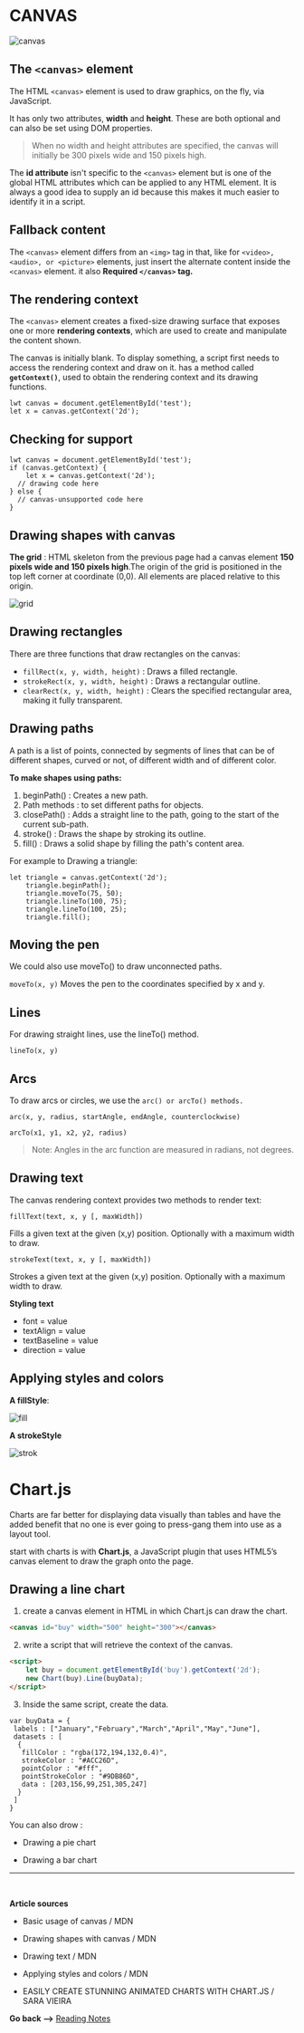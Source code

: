 # CANVAS

![canvas](./img/canvas.jpg)

## The `<canvas>` element

The HTML `<canvas>` element is used to draw graphics, on the fly, via JavaScript.

It has only two attributes, **width** and **height**. These are both optional and can also be set using DOM properties.

 > When no width and height attributes are specified, the canvas will initially be 300 pixels wide and 150 pixels high.

The **id attribute** isn't specific to the `<canvas>` element but is one of the global HTML attributes which can be applied to any HTML element. It is always a good idea to supply an id because this makes it much easier to identify it in a script.

## Fallback content

The `<canvas>` element differs from an `<img>` tag in that, like for `<video>, <audio>, or <picture>` elements,  just insert the alternate content inside the `<canvas>` element. it also **Required `</canvas>` tag.**

## The rendering context

The `<canvas>` element creates a fixed-size drawing surface that exposes one or more **rendering contexts**, which are used to create and manipulate the content shown.

The canvas is initially blank. To display something, a script first needs to access the rendering context and draw on it. has a method called **`getContext()`**, used to obtain the rendering context and its drawing functions.

``` JS
lwt canvas = document.getElementById('test');
let x = canvas.getContext('2d');
```

## Checking for support

``` JS
lwt canvas = document.getElementById('test');
if (canvas.getContext) {
    let x = canvas.getContext('2d');
  // drawing code here
} else {
  // canvas-unsupported code here
}
```

## Drawing shapes with canvas

**The grid** :
 HTML skeleton from the previous page had a canvas element **150 pixels wide and 150 pixels high**.The origin of the grid is positioned in the top left corner at coordinate (0,0). All elements are placed relative to this origin.

 ![grid](./img/canvasGrid.png)

## Drawing rectangles

 There are three functions that draw rectangles on the canvas:

* `fillRect(x, y, width, height)` : Draws a filled rectangle.
* `strokeRect(x, y, width, height)` : Draws a rectangular outline.
* `clearRect(x, y, width, height)` : Clears the specified rectangular area, making it fully transparent.

## Drawing paths

A path is a list of points, connected by segments of lines that can be of different shapes, curved or not, of different width and of different color.

**To make shapes using paths:**

1. beginPath() : Creates a new path.
2. Path methods : to set different paths for objects.
3. closePath() : Adds a straight line to the path, going to the start of the current sub-path.
4. stroke() : Draws the shape by stroking its outline.
5. fill() : Draws a solid shape by filling the path's content area.

For example to Drawing a triangle:

```JS
let triangle = canvas.getContext('2d');
    triangle.beginPath();
    triangle.moveTo(75, 50);
    triangle.lineTo(100, 75);
    triangle.lineTo(100, 25);
    triangle.fill();
```

## Moving the pen

We could also use moveTo() to draw unconnected paths.

`moveTo(x, y)`
Moves the pen to the coordinates specified by x and y.

## Lines

For drawing straight lines, use the lineTo() method.

`lineTo(x, y)`

## Arcs

To draw arcs or circles, we use the `arc() or arcTo() methods.`

`arc(x, y, radius, startAngle, endAngle, counterclockwise)`

`arcTo(x1, y1, x2, y2, radius)`

> Note: Angles in the arc function are measured in radians, not degrees.

## Drawing text

The canvas rendering context provides two methods to render text:

`fillText(text, x, y [, maxWidth])`

Fills a given text at the given (x,y) position. Optionally with a maximum width to draw.

`strokeText(text, x, y [, maxWidth])`

Strokes a given text at the given (x,y) position. Optionally with a maximum width to draw.

**Styling text**

* font = value
* textAlign = value
* textBaseline = value
* direction = value

## Applying styles and colors

**A fillStyle**:

![fill](./img/fill.png)

**A strokeStyle**

![strok](./img/strok.png)

# Chart.js

Charts are far better for displaying data visually than tables and have the added benefit that no one is ever going to press-gang them into use as a layout tool.

start with charts is with **Chart.js**, a JavaScript plugin that uses HTML5’s canvas element to draw the graph onto the page.

## Drawing a line chart

1. create a canvas element in HTML in which Chart.js can draw the chart.

``` HTML
<canvas id="buy" width="500" height="300"></canvas>
```

2. write a script that will retrieve the context of the canvas.

``` HTML
<script>
    let buy = document.getElementById('buy').getContext('2d');
    new Chart(buy).Line(buyData);
</script>
```

3. Inside the same script, create the data.

``` JS
var buyData = {
 labels : ["January","February","March","April","May","June"],
 datasets : [
  {
   fillColor : "rgba(172,194,132,0.4)",
   strokeColor : "#ACC26D",
   pointColor : "#fff",
   pointStrokeColor : "#9DB86D",
   data : [203,156,99,251,305,247]
  }
 ]
}
```

You can also drow : 

* Drawing a pie chart

* Drawing a bar chart



<hr>
<br>

**Article sources**

* Basic usage of canvas / MDN

* Drawing shapes with canvas / MDN

* Drawing text / MDN

* Applying styles and colors / MDN

* EASILY CREATE STUNNING ANIMATED CHARTS WITH CHART.JS / SARA VIEIRA

**Go back -->** [Reading Notes](https://aseel-dweedar.github.io/reading-notes/)